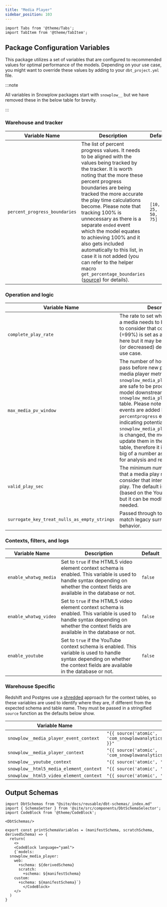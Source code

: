 ```yaml
---
title: "Media Player"
sidebar_position: 103
---
```


```mdx-code-block
import Tabs from '@theme/Tabs';
import TabItem from '@theme/TabItem';
```

## Package Configuration Variables

This package utilizes a set of variables that are configured to recommended values for optimal performance of the models. Depending on your use case, you might want to override these values by adding to your `dbt_project.yml` file.

:::note

All variables in Snowplow packages start with `snowplow__` but we have removed these in the below table for brevity.

:::


### Warehouse and tracker 
| Variable Name                 | Description                                                                                                                                                                                                                                                                                                                                                                                                                                                                                                                                                                                                                                                                 | Default            |
| ----------------------------- | --------------------------------------------------------------------------------------------------------------------------------------------------------------------------------------------------------------------------------------------------------------------------------------------------------------------------------------------------------------------------------------------------------------------------------------------------------------------------------------------------------------------------------------------------------------------------------------------------------------------------------------------------------------------------- | ------------------ |
| `percent_progress_boundaries` | The list of percent progress values. It needs to be aligned with the values being tracked by the tracker. It is worth noting that the more these percent progress boundaries are being tracked the more accurate the play time calculations become. Please note that tracking 100% is unnecessary as there is a separate `ended` event which the model equates to achieving 100% and it also gets included automatically to this list, in case it is not added (you can refer to the helper macro `get_percentage_boundaries` ([source](https://snowplow.github.io/dbt-snowplow-media-player/#!/macro/macro.snowplow_media_player.get_percentage_boundaries)) for details). | `[10, 25, 50, 75]` |

### Operation and logic
| Variable Name                                | Description                                                                                                                                                                                                                                                                                                                                                                                                                                                                                                                                                                             | Default |
| -------------------------------------------- | --------------------------------------------------------------------------------------------------------------------------------------------------------------------------------------------------------------------------------------------------------------------------------------------------------------------------------------------------------------------------------------------------------------------------------------------------------------------------------------------------------------------------------------------------------------------------------------- | ------- |
| `complete_play_rate`                         | The rate to set what percentage of a media needs to be played in order to consider that complete. 0.99 (=99%) is set as a default value here but it may be increased to 1 (or decreased) depending on the use case.                                                                                                                                                                                                                                                                                                                                                                     | 0.99    |
| `max_media_pv_window`                        | The number of hours that needs to pass before new page_view level media player metrics from the `snowplow_media_player_base` table are safe to be processed by the model downstream in the `snowplow_media_player_media_stats` table. Please note that even if new events are added later on ( e.g. new `percentprogress` events are fired indicating potential replay) and the `snowplow_media_player_base` table is changed, the model will not update them in the media_stats table, therefore it is safer to set as big of a number as still convenient for analysis and reporting. | 10      |
| `valid_play_sec`                             | The minimum number of seconds that a media play needs to last to consider that interaction a valid play. The default is 30 seconds (based on the YouTube standard) but it can be modified here, if needed.                                                                                                                                                                                                                                                                                                                                                                              | 30      |
| `surrogate_key_treat_nulls_as_empty_strings` | Passed through to `dbt_utils` to match legacy surrogate key behavior.                                                                                                                                                                                                                                                                                                                                                                                                                                                                                                                   | `true`  |

### Contexts, filters, and logs
| Variable Name         | Description                                                                                                                                                                              | Default |
| --------------------- | ---------------------------------------------------------------------------------------------------------------------------------------------------------------------------------------- | ------- |
| `enable_whatwg_media` | Set to `true` if the HTML5 video element context schema is enabled. This variable is used to handle syntax depending on whether the context fields are available in the database or not. | `false` |
| `enable_whatwg_video` | Set to `true` if the HTML5 video element context schema is enabled. This variable is used to handle syntax depending on whether the context fields are available in the database or not. | `false` |
| `enable_youtube`      | Set to `true` if the YouTube context schema is enabled. This variable is used to handle syntax depending on whether the context fields are available in the database or not.             | `false` |

### Warehouse Specific 

<Tabs groupId="warehouse" queryString>
<TabItem value="redshift+postgres" label="Redshift & Postgres">

Redshift and Postgres use a [shredded](/docs/destinations/warehouses-and-lakes/rdb/transforming-enriched-data/index.md#shredded-data) approach for the context tables, so these variables are used to identify where they are, if different from the expected schema and table name. They must be passed in a stringified `source` function as the defaults below show.

| Variable Name                           | Default                                                                           |
| --------------------------------------- | --------------------------------------------------------------------------------- |
| `snowplow__media_player_event_context`  | `"{{ source('atomic', 'com_snowplowanalytics_snowplow_media_player_event_1') }}"` |
| `snowplow__media_player_context`        | `"{{ source('atomic', 'com_snowplowanalytics_snowplow_media_player_1') }}"`       |
| `snowplow__youtube_context`             | `"{{ source('atomic', 'com_youtube_youtube_1') }}"`                               |
| `snowplow__html5_media_element_context` | `"{{ source('atomic', 'org_whatwg_media_element_1') }}"`                          |
| `snowplow__html5_video_element_context` | `"{{ source('atomic', 'org_whatwg_video_element_1') }}"`                          |

</TabItem>
</Tabs>

## Output Schemas
```mdx-code-block
import DbtSchemas from "@site/docs/reusable/dbt-schemas/_index.md"
import { SchemaSetter } from '@site/src/components/DbtSchemaSelector';
import CodeBlock from '@theme/CodeBlock';

<DbtSchemas/>

export const printSchemaVariables = (manifestSchema, scratchSchema, derivedSchema) => {
  return(
    <>
    <CodeBlock language="yaml">
    {`models:
  snowplow_media_player:
    web:
      +schema: ${derivedSchema}
      scratch:
        +schema: ${manifestSchema}
    custom:
      +schema: ${manifestSchema}`}
        </CodeBlock>
    </>
  )
}

```
<SchemaSetter output={printSchemaVariables}/>

